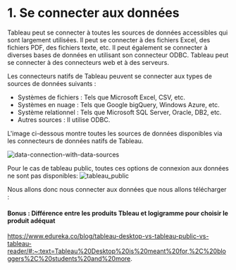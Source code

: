 # 1. Se connecter aux données 
Tableau peut se connecter à toutes les sources de données accessibles qui sont largement utilisées. Il peut se connecter à des fichiers Excel, des fichiers PDF, des fichiers texte, etc. Il peut également se connecter à diverses bases de données en utilisant son connecteur ODBC. Tableau peut se connecter à des connecteurs web et à des serveurs.

Les connecteurs natifs de Tableau peuvent se connecter aux types de sources de données suivants :

* Systèmes de fichiers : Tels que Microsoft Excel, CSV, etc.
* Systèmes en nuage : Tels que Google bigQuery, Windows Azure, etc.
* Système relationnel : Tels que Microsoft SQL Server, Oracle, DB2, etc.
* Autres sources : Il utilise ODBC.

L'image ci-dessous montre toutes les sources de données disponibles via les connecteurs de données natifs de Tableau.

![data-connection-with-data-sources](https://user-images.githubusercontent.com/73080397/203032265-e8ef04c8-9841-471a-996a-78ec92c1eec2.png)


Pour le cas de tableau public, toutes ces options de connexion aux données ne sont pas disponibles:
![tableau_public](https://user-images.githubusercontent.com/73080397/203034907-a4865d32-27ca-47ce-874d-af531bd679a3.PNG)


Nous allons donc nous connecter aux données que nous allons télécharger : 


#### Bonus : Différence entre  les produits Tbleau et logigramme pour choisir le produit adéquat
https://www.edureka.co/blog/tableau-desktop-vs-tableau-public-vs-tableau-reader/#:~:text=Tableau%20Desktop%20is%20meant%20for,%2C%20bloggers%2C%20students%20and%20more. 
